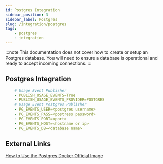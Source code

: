 ```yaml
---
id: Postgres Integration
sidebar_position: 3
sidebar_label: Postgres
slug: /integration/postgres
tags:
    - postgres
    - integration
---
```


:::note
This documentation does not cover how to create or setup an Postgres database. You will need to
ensure a database is operational and ready to accept incoming connections.
:::

## Postgres Integration

```yml title="Environment Variables Required"
    # Usage Event Publisher
    - PUBLISH_USAGE_EVENTS=True
    - PUBLISH_USAGE_EVENTS_PROVIDER=POSTGRES
    # Usage Event Postgres Publisher
    - PG_EVENTS_USER=<postgres username>
    - PG_EVENTS_PASS=<postress password>
    - PG_EVENTS_PORT=<port>
    - PG_EVENTS_HOST=<hostname or ip>
    - PG_EVENTS_DB=<database name>
```

## External Links

[How to Use the Postgres Docker Official Image](https://www.docker.com/blog/how-to-use-the-postgres-docker-official-image/)
